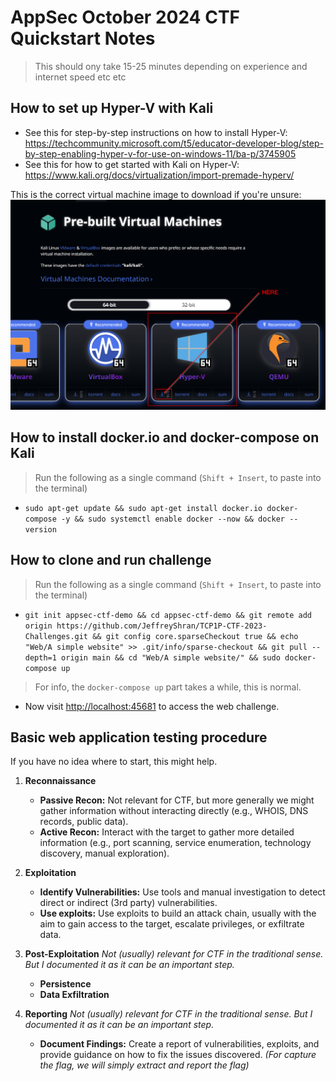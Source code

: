 # AppSec October 2024 CTF Quickstart Notes
> This should ony take 15-25 minutes depending on experience and internet speed etc etc
## How to set up Hyper-V with Kali
- See this for step-by-step instructions on how to install Hyper-V: https://techcommunity.microsoft.com/t5/educator-developer-blog/step-by-step-enabling-hyper-v-for-use-on-windows-11/ba-p/3745905
- See this for how to get started with Kali on Hyper-V: https://www.kali.org/docs/virtualization/import-premade-hyperv/

This is the correct virtual machine image to download if you're unsure:
![This is the correct image to download](https://github.com/JeffreyShran/TCP1P-CTF-2023-Challenges/blob/c58d5579e79c02e4857d5dcbafbd8a4c38fed005/Web/A%20simple%20website/hyper.png)


## How to install docker.io and docker-compose on Kali
> Run the following as a single command (`Shift + Insert`, to paste into the terminal)
- `sudo apt-get update && sudo apt-get install docker.io docker-compose -y && sudo systemctl enable docker --now && docker --version`

 ## How to clone and run challenge
> Run the following as a single command (`Shift + Insert`, to paste into the terminal)
- `git init appsec-ctf-demo && cd appsec-ctf-demo && git remote add origin https://github.com/JeffreyShran/TCP1P-CTF-2023-Challenges.git && git config core.sparseCheckout true && echo "Web/A simple website" >> .git/info/sparse-checkout && git pull --depth=1 origin main && cd "Web/A simple website/" && sudo docker-compose up`
> For info, the `docker-compose up` part takes a while, this is normal.
- Now visit [http://localhost:45681](http://localhost:45681/) to access the web challenge.

## Basic web application testing procedure
If you have no idea where to start, this might help.

1. **Reconnaissance**
   - **Passive Recon:** Not relevant for CTF, but more generally we might gather information without interacting directly (e.g., WHOIS, DNS records, public data).
   - **Active Recon:** Interact with the target to gather more detailed information (e.g., port scanning, service enumeration, technology discovery, manual exploration).

2. **Exploitation**
   - **Identify Vulnerabilities:** Use tools and manual investigation to detect direct or indirect (3rd party) vulnerabilities.
   - **Use exploits:** Use exploits to build an attack chain, usually with the aim to gain access to the target, escalate privileges, or exfiltrate data.

3. **Post-Exploitation** *Not (usually) relevant for CTF in the traditional sense. But I documented it as it can be an important step.*
   - **Persistence**
   - **Data Exfiltration**

5. **Reporting** *Not (usually) relevant for CTF in the traditional sense. But I documented it as it can be an important step.*
   - **Document Findings:** Create a report of vulnerabilities, exploits, and provide guidance on how to fix the issues discovered. *(For capture the flag, we will simply extract and report the flag)*
